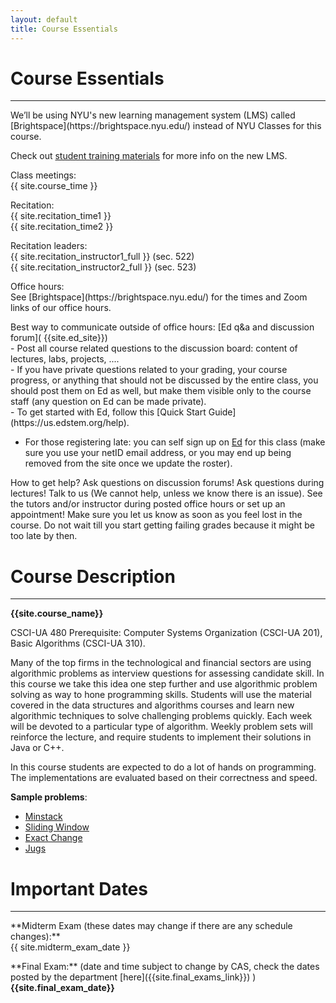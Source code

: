 ```yaml
---
layout: default
title: Course Essentials
---
```


# Course Essentials

---

<div class="alert" markdown="1">
We’ll be using NYU's new learning management system (LMS) called [Brightspace](https://brightspace.nyu.edu/) instead of NYU Classes for this course.

Check out [student training materials](http://www.nyu.edu/it/lms/student-training) for more info on the new LMS.
</div>



<p class="hang" markdown="1"><span class="emph">Class meetings:</span><br> {{ site.course_time }}
</p>


<p class="hang" markdown="1"><span class="emph">Recitation:</span> <br>
{{ site.recitation_time1 }} <br>
{{ site.recitation_time2 }} </p>




<p class="hang" markdown="1"><span class="emph">Recitation leaders</span>: <br/>
{{ site.recitation_instructor1_full }} (sec. 522)<br/>
{{ site.recitation_instructor2_full }} (sec. 523) </p>



<p class="hang" markdown="1"><span class="emph">Office hours:</span> <br>
See [Brightspace](https://brightspace.nyu.edu/) for the times and Zoom links of our office hours.
</p>



<p class="hang" markdown="1"><span class="emph">Best way to communicate outside of office hours:</span> [Ed q&a and discussion forum]( {{site.ed_site}}) <br/>
- Post all course related questions to the discussion board: content of lectures, labs, projects, .... <br/>
- If you have private questions related to your grading, your course progress, or anything that should not be discussed by the entire class,  you should post them on Ed as well, but make them visible only to the course staff (any question on Ed can be made private). <br/>
- To get started with Ed, follow this [Quick Start Guide](https://us.edstem.org/help). <br/>

- For those registering late: you can self sign up on [Ed]( {{site.ed_signup}}) for this class (make sure you use
your netID email address, or you may end up being removed from the site once we update the roster).
 </p>



<p class="hang" markdown="1"><span class="emph">How to get help?</span>
Ask questions on discussion forums! Ask questions during lectures!
Talk to us (We cannot help, unless we know there is an issue).
See the tutors and/or instructor during posted office hours or set up an appointment!
Make sure you let us know as soon as you feel lost in the course. Do not wait till you
start getting failing grades because it might be too late by then.
</p>



# Course Description
---
**{{site.course_name}}**

CSCI-UA 480 Prerequisite: Computer Systems Organization (CSCI-UA 201), Basic Algorithms (CSCI-UA 310). <br>

Many of the top firms in the technological and financial sectors are using algorithmic problems as interview questions for assessing candidate skill. In this course we take this idea one step further and use algorithmic problem solving as way to hone programming skills. Students will use the material covered in the data structures and algorithms courses and learn new algorithmic techniques to solve challenging problems quickly. Each week will be devoted to a particular type of algorithm. Weekly problem sets will reinforce the lecture, and require students to implement their solutions in Java or C++.

In this course students are expected to do a lot of hands on programming. The implementations are evaluated based on their
correctness and speed.

__Sample problems__:
- [Minstack](https://www.spoj.com/problems/MINSTACK/en/)
- [Sliding Window](http://poj.org/problem?id=2823)
- [Exact Change](https://vjudge.net/problem/UVA-11517)
- [Jugs](https://vjudge.net/problem/UVA-571)


# Important Dates
---

<p class="hang" markdown="1"> **Midterm Exam (these dates may change if there are any schedule changes):** <br>
{{ site.midterm_exam_date }}
</p>
<p class="hang" markdown="1"> **Final Exam:**
(date and time subject to change by CAS, check the dates posted by the department
[here]({{site.final_exams_link}}) ) <br><b>{{site.final_exam_date}}</b>


<br>
<br>

